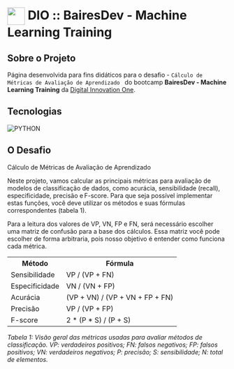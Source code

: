 <h1>
    <a href="https://www.dio.me/">
     <img align="center" width="40px" src="https://hermes.digitalinnovation.one/assets/diome/logo-minimized.png"></a>
    <span> DIO :: BairesDev - Machine Learning Training</span>
</h1>

## Sobre o Projeto

Página desenvolvida para fins didáticos para o desafio - `Cálculo de Métricas de Avaliação de Aprendizado ` do bootcamp **BairesDev - Machine Learning Training** da [Digital Innovation One](https://www.dio.me/). 

## Tecnologias

![PYTHON](https://img.shields.io/badge/PYTHON-000?style=for-the-badge&logo=python&logoColor=30A3DC)

## O Desafio

Cálculo de Métricas de Avaliação de Aprendizado 

Neste projeto, vamos calcular as principais métricas para avaliação de modelos de classificação de dados, como acurácia, sensibilidade (recall), especificidade, precisão e F-score. Para que seja possível implementar estas funções, você deve utilizar os métodos e suas fórmulas correspondentes (tabela 1). 

Para a leitura dos valores de VP, VN, FP e FN, será necessário escolher uma matriz de confusão para a base dos cálculos. Essa matriz você pode escolher de forma arbitraria, pois nosso objetivo é entender como funciona cada métrica.  

<table>
    <tr>
        <th>Método</th>
        <th>Fórmula</th>
    </tr>
    <tr>
        <td>Sensibilidade</td>
        <td>VP / (VP + FN)</td>
    </tr>
    <tr>
        <td>Especificidade</td>
        <td> VN / (VN + FP)</td>
    </tr>
    <tr>
        <td>Acurácia</td>
        <td>(VP + VN) / (VP + VN + FP + FN)</td>
    </tr>
    <tr>
        <td>Precisão</td>
        <td>VP / (VP + FP)</td>
    </tr>
    <tr>
        <td>F-score</td>
        <td>2 * (P * S) / (P + S)</td>
    </tr>
</table>

_Tabela 1: Visão geral das métricas usadas para avaliar métodos de classificação. VP: verdadeiros positivos; FN: falsos negativos; FP: falsos positivos; VN: verdadeiros negativos; P: precisão; S: sensibilidade; N: total de elementos._
 